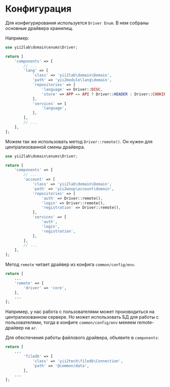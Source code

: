 Конфигурация
===

Для конфигурирования используется `Driver Enum`.
В нем собраны основные драйвера хранилищ.

Например:

```php
use yii2lab\domain\enums\Driver;

return [
	'components' => [
		// ...
		'lang' => [
            'class' => 'yii2lab\domain\Domain',
            'path' => 'yii2module\lang\domain',
            'repositories' => [
                'language' => Driver::DISC,
                'store' => APP == API ? Driver::HEADER : Driver::COOKIE,
            ],
            'services' => [
                'language',
            ],
        ],
		// ...
	],
];
```

Можем так же использовать метод `Driver::remote()`.
Он нужен для централизованной смены драйвера.

```php
use yii2lab\domain\enums\Driver;

return [
	'components' => [
		// ...
		'account' => [
			'class' => 'yii2lab\domain\Domain',
			'path' => 'yii2woop\account\domain',
			'repositories' => [
				'auth' => Driver::remote(),
				'login' => Driver::remote(),
				'registration' => Driver::remote(),
			],
			'services' => [
				'auth',
				'login',
				'registration',
			],
		],
		// ...
	],
];
```

Метод `remote` читает драйвер из конфига `common/config/env`.

```php
return [
	...
	'remote' => [
		'driver' => 'core',
	],
    ...
];
```

Например, у нас работа с пользователями может производиться на централизованном сервере.
Но может использовать БД для работы с пользователями,
тогда в конфиге `common/config/env` меняем remote-драйвер на `ar`.

Для обеспечения работы файлового драйвера, объявите в `components`:

```php
return [
	...
		'filedb' => [
			'class' => 'yii2tech\filedb\Connection',
			'path' => '@common/data',
		],
    ...
];
```
